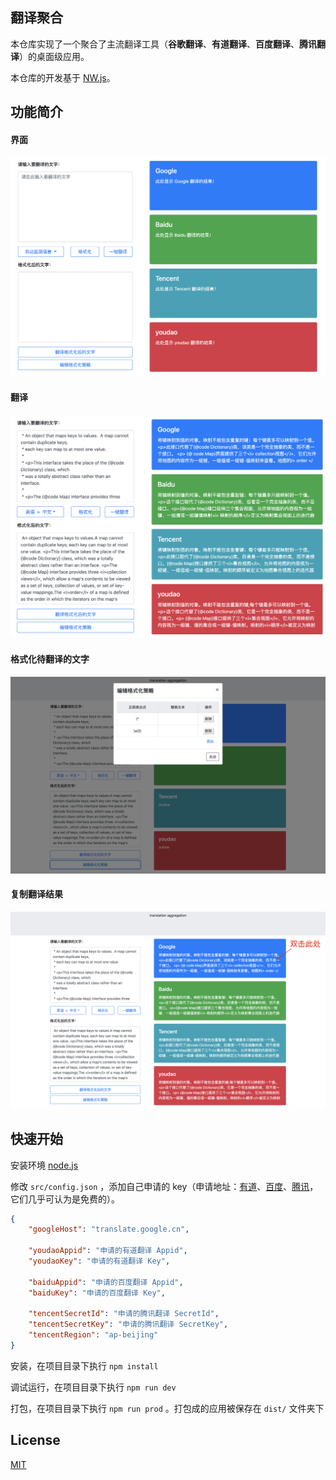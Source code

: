 ## 翻译聚合

本仓库实现了一个聚合了主流翻译工具（**谷歌翻译**、**有道翻译**、**百度翻译**、**腾讯翻译**）的桌面级应用。

本仓库的开发基于 [NW.js](https://github.com/nwjs/nw.js)。

## 功能简介

#### 界面
![outline](./imgs/outline.png)

#### 翻译
![translate](./imgs/translate.png)

#### 格式化待翻译的文字
![format](./imgs/format.png)

#### 复制翻译结果
![copy](./imgs/copy.png)

## 快速开始

安装环境 [node.js](https://nodejs.org/)

修改 `src/config.json` ，添加自己申请的 key（申请地址：[有道](https://ai.youdao.com/product-fanyi-text.s)、[百度](https://api.fanyi.baidu.com/product/11)、[腾讯](https://ai.qq.com/product/nlptrans.shtml#text)，它们几乎可认为是免费的）。
```json
{
    "googleHost": "translate.google.cn",

    "youdaoAppid": "申请的有道翻译 Appid",
    "youdaoKey": "申请的有道翻译 Key",

    "baiduAppid": "申请的百度翻译 Appid",
    "baiduKey": "申请的百度翻译 Key",

    "tencentSecretId": "申请的腾讯翻译 SecretId",
    "tencentSecretKey": "申请的腾讯翻译 SecretKey",
    "tencentRegion": "ap-beijing"
}
```

安装，在项目目录下执行 `npm install`

调试运行，在项目目录下执行 `npm run dev`

打包，在项目目录下执行 `npm run prod` 。打包成的应用被保存在 `dist/` 文件夹下

## License

[MIT](https://github.com/INotWant/translation-aggregation/blob/master/LICENSE)
